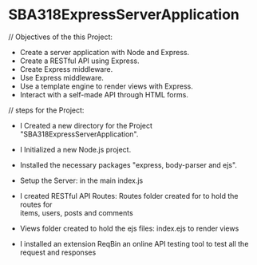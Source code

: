 # SBA318ExpressServerApplication

// Objectives of the this Project:

- Create a server application with Node and Express.
- Create a RESTful API using Express.
- Create Express middleware.
- Use Express middleware.
- Use a template engine to render views with Express.
- Interact with a self-made API through HTML forms.

// steps for the Project:

- I Created a new directory for the Project "SBA318ExpressServerApplication".

- I Initialized a new Node.js project.

- Installed the necessary packages "express, body-parser and ejs".

- Setup the Server: in the main index.js

- I created RESTful API Routes: Routes folder created for to hold the routes for   
   items, users, posts and comments 
   
- Views folder created to hold the ejs files: index.ejs to render views

- I installed an extension ReqBin an online API testing tool to test all the request and responses